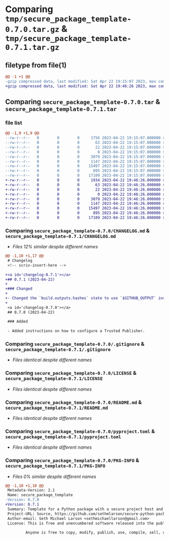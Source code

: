 # Comparing `tmp/secure_package_template-0.7.0.tar.gz` & `tmp/secure_package_template-0.7.1.tar.gz`

## filetype from file(1)

```diff
@@ -1 +1 @@
-gzip compressed data, last modified: Sat Apr 22 19:15:07 2023, max compression
+gzip compressed data, last modified: Sat Apr 22 19:46:26 2023, max compression
```

## Comparing `secure_package_template-0.7.0.tar` & `secure_package_template-0.7.1.tar`

### file list

```diff
@@ -1,9 +1,9 @@
--rw-r--r--   0        0        0     1756 2023-04-22 19:15:07.000000 secure_package_template-0.7.0/CHANGELOG.md
--rw-r--r--   0        0        0       63 2023-04-22 19:15:07.000000 secure_package_template-0.7.0/src/secure_package_template/__init__.py
--rw-r--r--   0        0        0       22 2023-04-22 19:15:07.000000 secure_package_template-0.7.0/src/secure_package_template/_version.py
--rw-r--r--   0        0        0        0 2023-04-22 19:15:07.000000 secure_package_template-0.7.0/src/secure_package_template/py.typed
--rw-r--r--   0        0        0     3079 2023-04-22 19:15:07.000000 secure_package_template-0.7.0/.gitignore
--rw-r--r--   0        0        0     1147 2023-04-22 19:15:07.000000 secure_package_template-0.7.0/LICENSE
--rw-r--r--   0        0        0    15497 2023-04-22 19:15:07.000000 secure_package_template-0.7.0/README.md
--rw-r--r--   0        0        0      895 2023-04-22 19:15:07.000000 secure_package_template-0.7.0/pyproject.toml
--rw-r--r--   0        0        0    17109 2023-04-22 19:15:07.000000 secure_package_template-0.7.0/PKG-INFO
+-rw-r--r--   0        0        0     1934 2023-04-22 19:46:26.000000 secure_package_template-0.7.1/CHANGELOG.md
+-rw-r--r--   0        0        0       63 2023-04-22 19:46:26.000000 secure_package_template-0.7.1/src/secure_package_template/__init__.py
+-rw-r--r--   0        0        0       22 2023-04-22 19:46:26.000000 secure_package_template-0.7.1/src/secure_package_template/_version.py
+-rw-r--r--   0        0        0        0 2023-04-22 19:46:26.000000 secure_package_template-0.7.1/src/secure_package_template/py.typed
+-rw-r--r--   0        0        0     3079 2023-04-22 19:46:26.000000 secure_package_template-0.7.1/.gitignore
+-rw-r--r--   0        0        0     1147 2023-04-22 19:46:26.000000 secure_package_template-0.7.1/LICENSE
+-rw-r--r--   0        0        0    15497 2023-04-22 19:46:26.000000 secure_package_template-0.7.1/README.md
+-rw-r--r--   0        0        0      895 2023-04-22 19:46:26.000000 secure_package_template-0.7.1/pyproject.toml
+-rw-r--r--   0        0        0    17109 2023-04-22 19:46:26.000000 secure_package_template-0.7.1/PKG-INFO
```

### Comparing `secure_package_template-0.7.0/CHANGELOG.md` & `secure_package_template-0.7.1/CHANGELOG.md`

 * *Files 12% similar despite different names*

```diff
@@ -1,10 +1,17 @@
 # Changelog
 <!-- scriv-insert-here -->
 
+<a id='changelog-0.7.1'></a>
+## 0.7.1 (2023-04-22)
+
+### Changed
+
+- Changed the `build.outputs.hashes` state to use `$GITHUB_OUTPUT` instead of deprecated `::set-output` method.
+
 <a id='changelog-0.7.0'></a>
 ## 0.7.0 (2023-04-22)
 
 ### Added
 
 - Added instructions on how to configure a Trusted Publisher.
```

### Comparing `secure_package_template-0.7.0/.gitignore` & `secure_package_template-0.7.1/.gitignore`

 * *Files identical despite different names*

### Comparing `secure_package_template-0.7.0/LICENSE` & `secure_package_template-0.7.1/LICENSE`

 * *Files identical despite different names*

### Comparing `secure_package_template-0.7.0/README.md` & `secure_package_template-0.7.1/README.md`

 * *Files identical despite different names*

### Comparing `secure_package_template-0.7.0/pyproject.toml` & `secure_package_template-0.7.1/pyproject.toml`

 * *Files identical despite different names*

### Comparing `secure_package_template-0.7.0/PKG-INFO` & `secure_package_template-0.7.1/PKG-INFO`

 * *Files 0% similar despite different names*

```diff
@@ -1,10 +1,10 @@
 Metadata-Version: 2.1
 Name: secure_package_template
-Version: 0.7.0
+Version: 0.7.1
 Summary: Template for a Python package with a secure project host and package repository configuration.
 Project-URL: Source, https://github.com/sethmlarson/secure-python-package-template
 Author-email: Seth Michael Larson <sethmichaellarson@gmail.com>
 License: This is free and unencumbered software released into the public domain.
         
         Anyone is free to copy, modify, publish, use, compile, sell, or distribute this software, either in source code form or as a compiled binary, for any purpose, commercial or non-commercial, and by any means.
```

